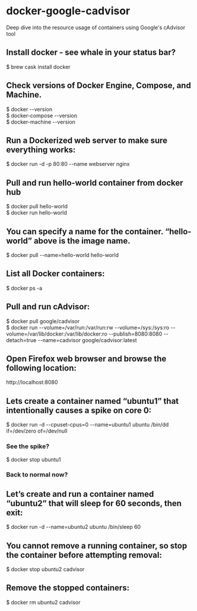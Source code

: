 # docker-google-cadvisor
Deep dive into the resource usage of containers using Google's cAdvisor tool

## Install docker - see whale in your status bar?
$ brew cask install docker

## Check versions of Docker Engine, Compose, and Machine.
$ docker --version\
$ docker-compose --version\
$ docker-machine --version

## Run a Dockerized web server to make sure everything works:
$ docker run -d -p 80:80 --name webserver nginx

## Pull and run hello-world container from docker hub
$ docker pull hello-world\
$ docker run hello-world

## You can specify a name for the container. “hello-world” above is the image name.
$ docker pull --name=hello-world hello-world

## List all Docker containers:
$ docker ps -a

## Pull and run cAdvisor:
$ docker pull google/cadvisor\
$ docker run --volume=/var/run:/var/run:rw --volume=/sys:/sys:ro \--volume=/var/lib/docker:/var/lib/docker:ro --publish=8080:8080 \--detach=true --name=cadvisor google/cadvisor:latest

## Open Firefox web browser and browse the following location:
http://localhost:8080

## Lets create a container named “ubuntu1” that intentionally causes a spike on core 0:
$ docker run -d --cpuset-cpus=0 --name=ubuntu1 ubuntu /bin/dd if=/dev/zero of=/dev/null
### See the spike?
$ docker stop ubuntu1
### Back to normal now?

## Let’s create and run a container named “ubuntu2” that will sleep for 60 seconds, then exit:
$ docker run -d --name=ubuntu2 ubuntu /bin/sleep 60

## You cannot remove a running container, so stop the container before attempting removal:
$ docker stop ubuntu2 cadvisor

## Remove the stopped containers:
$ docker rm ubuntu2 cadvisor
